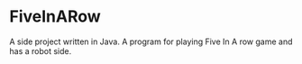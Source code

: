 # FiveInARow
A side project written in Java.
A program for playing Five In A row game and has a robot side.
